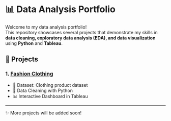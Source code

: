 # 📊 Data Analysis Portfolio

Welcome to my data analysis portfolio!  
This repository showcases several projects that demonstrate my skills in **data cleaning, exploratory data analysis (EDA), and data visualization** using **Python** and **Tableau**.  

## 🔎 Projects

### 1. [Fashion Clothing](./Fashion%20Clothing/README.md)
- 📂 Dataset: Clothing product dataset  
- 🧹 Data Cleaning with Python  
- 📊 Interactive Dashboard in Tableau  

---

✨ More projects will be added soon!
